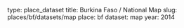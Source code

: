 type: place_dataset
title: Burkina Faso / National Map
slug: places/bf/datasets/map
place: bf
dataset: map
year: 2014
